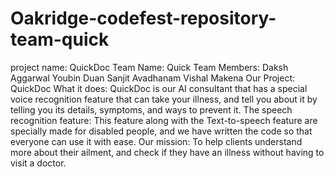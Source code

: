 # Oakridge-codefest-repository-team-quick
 project name: QuickDoc
Team Name: Quick
Team Members:
    Daksh Aggarwal
    Youbin Duan
    Sanjit Avadhanam
    Vishal Makena
Our Project: QuickDoc
What it does: QuickDoc is our AI consultant that has a special voice recognition feature that can take your illness, and tell you about it by telling you its details, symptoms, and ways to prevent it. 
The speech recognition feature: This feature along with the Text-to-speech feature are specially made for disabled people, and we have written the code so that everyone can use it with ease.
Our mission: To help clients understand more about their ailment, and check if they have an illness without having to visit a doctor.
